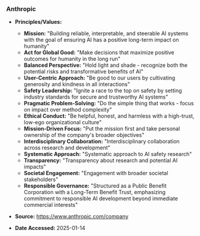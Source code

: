 ### Anthropic

- **Principles/Values:**
  - **Mission:** "Building reliable, interpretable, and steerable AI systems with the goal of ensuring AI has a positive long-term impact on humanity"
  - **Act for Global Good:** "Make decisions that maximize positive outcomes for humanity in the long run"
  - **Balanced Perspective:** "Hold light and shade - recognize both the potential risks and transformative benefits of AI"
  - **User-Centric Approach:** "Be good to our users by cultivating generosity and kindness in all interactions"
  - **Safety Leadership:** "Ignite a race to the top on safety by setting industry standards for secure and trustworthy AI systems"
  - **Pragmatic Problem-Solving:** "Do the simple thing that works - focus on impact over method complexity"
  - **Ethical Conduct:** "Be helpful, honest, and harmless with a high-trust, low-ego organizational culture"
  - **Mission-Driven Focus:** "Put the mission first and take personal ownership of the company's broader objectives"
  - **Interdisciplinary Collaboration:** "Interdisciplinary collaboration across research and development"
  - **Systematic Approach:** "Systematic approach to AI safety research"
  - **Transparency:** "Transparency about research and potential AI impacts"
  - **Societal Engagement:** "Engagement with broader societal stakeholders"
  - **Responsible Governance:** "Structured as a Public Benefit Corporation with a Long-Term Benefit Trust, emphasizing commitment to responsible AI development beyond immediate commercial interests"

- **Source:** https://www.anthropic.com/company
- **Date Accessed:** 2025-01-14